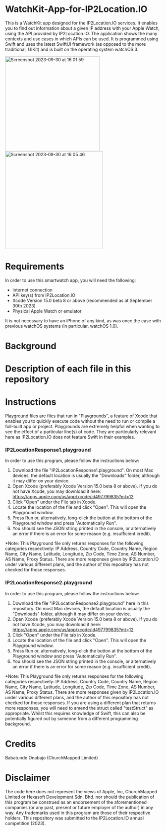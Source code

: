 # WatchKit-App-for-IP2Location.IO
This is a WatchKit app designed for the IP2Location.IO services. It enables you to find out information about a given IP address with your Apple Watch, using the API provided by IP2Location.IO. The application shows the many contexts and use cases in which APIs can be used. It is programmed using Swift and uses the latest SwiftUI framework (as opposed to the more traditional, UIKit) and is built on the operating system watchOS 3.

<img width="305" alt="Screenshot 2023-09-30 at 16 01 59" src="https://github.com/BabatundeOnabajo/WatchKit-App-for-IP2Location.IO/assets/36359216/354ff935-c61e-447d-9732-cff0c96f5f57">
<img width="315" alt="Screenshot 2023-09-30 at 16 05 46" src="https://github.com/BabatundeOnabajo/WatchKit-App-for-IP2Location.IO/assets/36359216/305fece5-65fb-4ee1-8500-f096fb1bb4e1">


# Requirements
In order to use this smartwatch app, you will need the following:
* Internet connection
* API key(s) from IP2Location.IO
* Xcode Version 15.0 beta 8 or above (recommended as at September 30th 2023)
* Physical Apple Watch or emulator

It is not necessary to have an iPhone of any kind, as was once the case with previous watchOS systems (in particular, watchOS 1.0).

# Background

# Description of each file in this repository

# Instructions
Playground files are files that run in "Playgrounds", a feature of Xcode that enables you to quickly execute code without the need to run or compile a full-built app or project. Playgrounds are extremely helpful when wanting to see the effect of a particular line(s) of code. They are particularly relevant here as IP2Location.IO does not feature Swift in their examples. 
### IP2LocationResponse1.playground
In order to use this program, please follow the instructions below:
1. Download the file "IP2LocationResponse1.playground". On most Mac devices, the default location is usually the "Downloads" folder, although it may differ on your device.
2. Open Xcode (preferably Xcode Version 15.0 beta 8 or above). If you do not have Xcode, you may download it here: https://apps.apple.com/us/app/xcode/id497799835?mt=12 
3. Click "Open" under the File tab in Xcode.
4. Locate the location of the file and click "Open". This will open the Playground window.
5. Press Run or, alternatively, long-click the button at the bottom of the Playground window and press "Automatically Run".
6. You should see the JSON string printed in the console, or alternatively an error if there is an error for some reason (e.g. insufficient credit).

*Note: This Playground file only returns responses for the following categories respectively: IP Address, Country Code, Country Name, Region Name, City Name, Latitude, Longitude, Zip Code, Time Zone, AS Number, AS Name, Proxy Status. There are more responses given by IP2Location.IO under various different plans, and the author of this repository has not checked for those responses. 

### IP2LocationResponse2.playground
In order to use this program, please follow the instructions below:
1. Download the file "IP2LocationResponse2.playground" here in this repository. On most Mac devices, the default location is usually the "Downloads" folder, although it may differ on your device.
2. Open Xcode (preferably Xcode Version 15.0 beta 8 or above). If you do not have Xcode, you may download it here: https://apps.apple.com/us/app/xcode/id497799835?mt=12
3. Click "Open" under the File tab in Xcode.
4. Locate the location of the file and click "Open". This will open the Playground window.
5. Press Run or, alternatively, long-click the button at the bottom of the Playground window and press "Automatically Run".
6. You should see the JSON string printed in the console, or alternatively an error if there is an error for some reason (e.g. insufficient credit).

*Note: This Playground file only returns responses for the following categories respectively: IP Address, Country Code, Country Name, Region Name, City Name, Latitude, Longitude, Zip Code, Time Zone, AS Number, AS Name, Proxy Status. There are more responses given by IP2Location.IO under various different plans, and the author of this repository has not checked for those responses. If you are using a different plan that returns more responses, you will need to amend the struct called "testStruct" as appropriate. Whilst this requires knowledge of Swift, this can also be potentially figured out by someone from a different programming background. 


# Credits
Babatunde Onabajo (ChurchMapped Limited)

# Disclaimer
The code here does not represent the views of Apple, Inc, ChurchMapped Limited or Hexasoft Development Sdn. Bhd. nor should the publication of this program be construed as an endorsement of the aforementioned companies (or any past, present or future employer of the author) in any way. Any trademarks used in this program are those of their respective holders. This repository was submitted to the IP2Location.IO annual competition (2023). 
